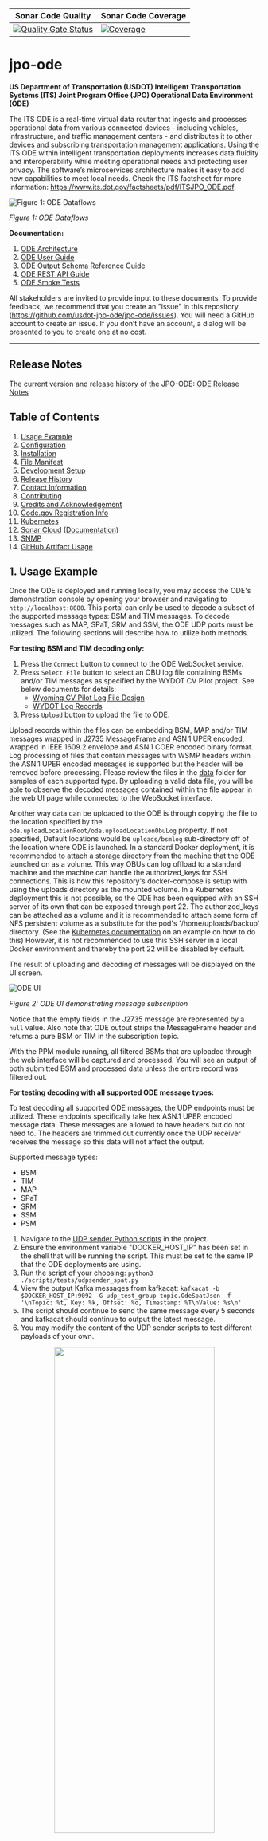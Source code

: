 | Sonar Code Quality | Sonar Code Coverage |
|---------------------|---------------------|
[![Quality Gate Status](https://sonarcloud.io/api/project_badges/measure?project=usdot.jpo.ode%3Ajpo-ode&metric=alert_status)](https://sonarcloud.io/dashboard?id=usdot.jpo.ode%3Ajpo-ode) | [![Coverage](https://sonarcloud.io/api/project_badges/measure?project=usdot.jpo.ode%3Ajpo-ode&metric=coverage)](https://sonarcloud.io/dashboard?id=usdot.jpo.ode%3Ajpo-ode) |

# jpo-ode

**US Department of Transportation (USDOT) Intelligent Transportation Systems (ITS) Joint Program Office (JPO) Operational Data Environment (ODE)**

The ITS ODE is a real-time virtual data router that ingests and processes operational data from various connected devices - including vehicles, infrastructure, and traffic management centers - and distributes it to other devices and subscribing transportation management applications. Using the ITS ODE within intelligent transportation deployments increases data fluidity and interoperability while meeting operational needs and protecting user privacy. The software’s microservices architecture makes it easy to add new capabilities to meet local needs. Check the ITS factsheet for more information: <https://www.its.dot.gov/factsheets/pdf/ITSJPO_ODE.pdf>.

![Figure 1: ODE Dataflows](docs/images/readme/figure1.png)

_Figure 1: ODE Dataflows_

**Documentation:**

1. [ODE Architecture](docs/Architecture.md)
1. [ODE User Guide](docs/UserGuide.md)
1. [ODE Output Schema Reference Guide](docs/ODE_Output_Schema_Reference.docx)
1. [ODE REST API Guide](https://usdot-jpo-ode.github.io/)
1. [ODE Smoke Tests](https://github.com/usdot-jpo-ode/jpo-ode/wiki/JPO-ODE-QA-Documents)

All stakeholders are invited to provide input to these documents. To provide feedback, we recommend that you create an "issue" in this repository (<https://github.com/usdot-jpo-ode/jpo-ode/issues>). You will need a GitHub account to create an issue. If you don’t have an account, a dialog will be presented to you to create one at no cost.

---

## Release Notes

The current version and release history of the JPO-ODE: [ODE Release Notes](<docs/Release_notes.md>)

## Table of Contents

1. [Usage Example](#1-usage-example)
1. [Configuration](#2-configuration)
1. [Installation](#3-installation)
1. [File Manifest](#4-file-manifest)
1. [Development Setup](#5-development-setup)
1. [Release History](#6-release-history)
1. [Contact Information](#7-contact-information)
1. [Contributing](#8-contributing)
1. [Credits and Acknowledgement](#9-credits-and-acknowledgement)
1. [Code.gov Registration Info](#10-codegov-registration-info)
1. [Kubernetes](#11-kubernetes)
1. [Sonar Cloud](#12-sonar-token-configuration) ([Documentation](https://sonarcloud.io/documentation/user-guide/user-token/))
1. [SNMP](#13-snmp)
1. [GitHub Artifact Usage](#14-github-artifact-usage)

## 1. Usage Example

Once the ODE is deployed and running locally, you may access the ODE's demonstration console by opening your browser and navigating to  `http://localhost:8080`. This portal can only be used to decode a subset of the supported message types: BSM and TIM messages. To decode messages such as MAP, SPaT, SRM and SSM, the ODE UDP ports must be utilized. The following sections will describe how to utilize both methods.

**For testing BSM and TIM decoding only:**

1. Press the `Connect` button to connect to the ODE WebSocket service.
2. Press `Select File` button to select an OBU log file containing BSMs and/or TIM messages as specified by the WYDOT CV Pilot project. See below documents for details:
    - [Wyoming CV Pilot Log File Design](data/Wyoming_CV_Pilot_Log_File_Design.docx)
    - [WYDOT Log Records](data/wydotLogRecords.h)
3. Press `Upload` button to upload the file to ODE.

Upload records within the files can be embedding BSM, MAP and/or TIM messages wrapped in J2735 MessageFrame and ASN.1 UPER encoded, wrapped in IEEE 1609.2 envelope and ASN.1 COER encoded binary format. Log processing of files that contain messages with WSMP headers within the ASN.1 UPER encoded messages is supported but the header will be removed before processing. Please review the files in the [data](data) folder for samples of each supported type. By uploading a valid data file, you will be able to observe the decoded messages contained within the file appear in the web UI page while connected to the WebSocket interface.

Another way data can be uploaded to the ODE is through copying the file to the location specified by the `ode.uploadLocationRoot/ode.uploadLocationObuLog` property. If not specified,  Default locations would be `uploads/bsmlog` sub-directory off of the location where ODE is launched. In a standard Docker deployment, it is recommended to attach a storage directory from the machine that the ODE launched on as a volume. This way OBUs can log offload to a standard machine and the machine can handle the authorized_keys for SSH connections. This is how this repository's docker-compose is setup with using the uploads directory as the mounted volume. In a Kubernetes deployment this is not possible, so the ODE has been equipped with an SSH server of its own that can be exposed through port 22. The authorized_keys can be attached as a volume and it is recommended to attach some form of NFS persistent volume as a substitute for the pod's '/home/uploads/backup' directory. (See the [Kubernetes documentation](/docs/k8s-demo/templates/jpoode_ode.yaml) on an example on how to do this) However, it is not recommended to use this SSH server in a local Docker environment and thereby the port 22 will be disabled by default.

The result of uploading and decoding of messages will be displayed on the UI screen.

![ODE UI](docs/images/readme/figure2.png)

_Figure 2: ODE UI demonstrating message subscription_

Notice that the empty fields in the J2735 message are represented by a `null` value. Also note that ODE output strips the MessageFrame header and returns a pure BSM or TIM in the subscription topic.

With the PPM module running, all filtered BSMs that are uploaded through the web interface will be captured and processed. You will see an output of both submitted BSM and processed data unless the entire record was filtered out.

**For testing decoding with all supported ODE message types:**

To test decoding all supported ODE messages, the UDP endpoints must be utilized. These endpoints specifically take hex ASN.1 UPER encoded message data. These messages are allowed to have headers but do not need to. The headers are trimmed out currently once the UDP receiver receives the message so this data will not affect the output.

Supported message types:
- BSM
- TIM
- MAP
- SPaT
- SRM
- SSM
- PSM

1. Navigate to the [UDP sender Python scripts](<./scripts/tests/>) in the project.
2. Ensure the environment variable "DOCKER_HOST_IP" has been set in the shell that will be running the script. This must be set to the same IP that the ODE deployments are using.
3. Run the script of your choosing: `python3 ./scripts/tests/udpsender_spat.py`
4. View the output Kafka messages from kafkacat: `kafkacat -b $DOCKER_HOST_IP:9092 -G udp_test_group topic.OdeSpatJson -f '\nTopic: %t, Key: %k, Offset: %o, Timestamp: %T\nValue: %s\n'`
5. The script should continue to send the same message every 5 seconds and kafkacat should continue to output the latest message.
6. You may modify the content of the UDP sender scripts to test different payloads of your own.

<p align="center">
  <img src="./docs/images/readme/figure3.png" width="80%" height="50%">
</p>

[Back to top](#table-of-contents)

## 2. Configuration

### System Requirements

- Minimum RAM: 16 GB
- Minimum storage space: 100 GB
- Supported operating systems:
  - Ubuntu 22.04 Linux (Recommended)
  - Windows 10/11 Professional (Professional version required for Docker virtualization)
  - OSX 13

The ODE software can run on most standard Windows, Mac, or Linux based computers with
Pentium core processors. Performance of the software will be based on the computing power and available RAM in
the system.  Larger data flows can require much larger space requirements depending on the
amount of data being processed by the software. The ODE software application was developed using the open source programming language Java. If running the ODE outside of Docker, the application requires the Java 21 runtime environment.

### Software Prerequisites

The ODE is bundled as a series of submodules running in Docker containers and managed by Docker-Compose. All other required dependencies will automatically be downloaded and installed as part of the Docker build process.

- Docker: <https://docs.docker.com/engine/installation/>
- Docker-Compose: <https://docs.docker.com/compose/install/>
  - NOTE: Requires version 2.20 or newer
- Make: <https://www.gnu.org/software/make/>
  - Windows install with Choco: `choco install make`
    - Windows install Choco: <https://chocolatey.org/install>
  - Ubuntu install with apt: `sudo apt install make`

### Tips and Advice

Read the following guides to familiarize yourself with ODE's Docker and Kafka modules.

- [Docker README](docker.md)
- [Kafka README](kafka.md)

The following guide contains information about the data flow diagrams for the ODE.

- [Data Flow Diagrams README](docs/data-flow-diagrams/README.md)

**Installation and Deployment:**

- Docker builds may fail if you are on a corporate network due to DNS resolution errors.
[See here](https://github.com/usdot-jpo-ode/jpo-ode/wiki/Docker-fix-for-SSL-issues-due-to-corporate-network) for instructions to fix this.
- Additionally `git` commands may fail for similar reasons, you can fix this by running `export GIT_SSL_NO_VERIFY=1`.
- Windows users may find more information on installing and using Docker [here](https://github.com/usdot-jpo-ode/jpo-ode/wiki/Docker-management).
- A compatibility guide containing recommendations for suitable versions of submodules for each main module version can be found [here](docs/compatibility.md).

**Configuration:**

If you wish to change the application properties, such as change the location of the upload service via `ode.uploadLocation.*` properties or set the `ode.kafkaBrokers` to something other than the `$DOCKER_HOST_IP:9092`, or wish to change the log file upload folder, etc. instead of setting the environment variables, modify `jpo-ode-svcs\src\main\resources\application.properties` file as desired.

ODE configuration can be customized for every deployment environment using environment variables. These variables can either be set locally or using the [sample.env](sample.env) file. Instructions for how to use this file can be found [here](https://github.com/usdot-jpo-ode/jpo-ode/wiki/Using-the-.env-configuration-file).

**Important!**

You must rename `sample.env` to `.env` for Docker to automatically read the file. This file will contain AWS access keys and other private information. Do not push this file to source control.

[Back to top](#table-of-contents)

## 3. Installation

The following instructions describe the minimal procedure to fetch, build, and run the main ODE application. If you want to use the privacy protection module and/or S3 depositors, see the [User Guide](docs/UserGuide.md) for more detailed information. Additionally, different build processes are covered at the bottom of this section.

### Step 0 - For Windows Users Only

If running on Windows, please make sure that your global git config is set up to not convert end-of-line characters during checkout.

Disable `git core.autocrlf` (One Time Only)

```bash
git config --global core.autocrlf false
```

### Step 1 - Download the Source Code

The ODE software system consists of the following modules hosted in separate Github repositories:

|Name|Visibility|Description|
|----|----------|-----------|
|[jpo-ode](https://github.com/usdot-jpo-ode/jpo-ode)|public|Contains the public components of the application code.|
|[jpo-cvdp](https://github.com/usdot-jpo-ode/jpo-cvdp)|public|Privacy Protection Module|
|[asn1_codec](https://github.com/usdot-jpo-ode/asn1_codec)|public|ASN.1 Encoder/Decoder module|
|[jpo-security-svcs](https://github.com/usdot-jpo-ode/jpo-security-svcs)|public|Provides cryptographic services.|
|[jpo-sdw-depositor](https://github.com/usdot-jpo-ode/jpo-sdw-depositor)|public|SDW depositor service. Optional, can be enabled by using the `COMPOSE_PROFILES` environmental variable|

You may download the stable, default branch for ALL of these dependencies by using the following recursive git clone command:

```bash
git clone --recurse-submodules https://github.com/usdot-jpo-ode/jpo-ode.git
```

If you have already cloned the repository, you can use the following command to download the stable, default branch for all dependencies by using the following command:

```bash
git submodule update --init --recursive
```

Once you have these repositories obtained, you are ready to build and deploy the application.

#### Downloading the source code from a non-default branch

<details><summary>(Advanced) Downloading the source code from a non-default branch</summary>
<p>

The above steps to pull the code from GitHub repository pulls it from the default branch which is the stable branch. If you wish to pull the source code from a branch that is still under development or beta testing, you will need to specify the branch to pull from. The following commands aid you in that action.

**Note**: These commands can also be performed using the provided script `update_branch`.

```bash
# Backup user provided source or configuration files used by submodules
cp asn1_codec/asn1c_combined/J2735_201603DA.ASN .

# Run the following commands to reset existing branch
git reset --hard
git submodule foreach --recursive git reset --hard

# Pull from the non-default branch
git checkout <branch_name>
git pull origin <branch_name>

# The next command wipes out all of the submodules and re-initializes them.
git submodule deinit -f . && git submodule update --recursive --init

# Restore user provided source or configuration files used by submodules
cp ./J2735_201603DA.ASN asn1_codec/asn1c_combined/
```

</p>
</details>

<details><summary>(Advanced) Removing an old submodule reference</summary>
<p>

The following commands help with removing an old submodule reference. The following refers to the removal of the jpo-s3-deposit submodule however the logic can be used for other Git submodules as well.

```bash
# Remove references to the git submodule
git submodule deinit -f jpo-s3-deposit
rm -rf .git/modules/jpo-s3-deposit
rm -rf jpo-s3-deposit
git rm --cached jpo-s3-deposit

# Run the following commands to reset existing branch
git reset --hard
git submodule foreach --recursive git reset --hard

# The next command wipes out all of the submodules and re-initializes them.
git submodule deinit -f . && git submodule update --recursive --init
```

</p>
</details>

### Step 2 - Build and run the application

#### Notes:

- Docker builds may fail if you are on a corporate network due to DNS resolution errors.
[See here](https://github.com/usdot-jpo-ode/jpo-ode/wiki/Docker-fix-for-SSL-issues-due-to-corporate-network) for instructions to fix this.
- In order for Docker to automatically read the environment variable files, you must:
  - Make a copy of [sample.env](./sample.env) rename it as `.env` **_and_**;
  - Make a copy of [jpo-utils/sample.env](jpo-utils/sample.env), rename it as `.env` (keep this one in the `jpo-utils/` directory), and fill in the variables as described in the [jpo-utils README](jpo-utils/README.md)
  - **The .env files will contain private keys, do not add them to version control.**

#### Make:

Navigate to the root directory of the jpo-ode project and run the following command:

```bash
# View available options:
$ make
Make target options:
`make start` to run the ODE
`make build` to build the ODE
`make stop` to stop the ODE
`make delete` to stop the ODE and remove the volumes
`make rebuild` to stop, delete, and then rebuild the containers
`make clean-build` to rebuild the containers without using the cache
```

Possible error messages if `.env` files are not created:

```bash
# jpo-ode .env is missing
$ make start
Makefile:11: *** "ERROR: jpo-ode Environment file `.env` not found in ".  Stop.

# jpo-utils .env is missing
$ make start
Makefile:14: *** "ERROR: jpo-utils Environment file `.env` not found in ".  Stop.
```

#### Docker Compose:

To run the services navigate to the root directory of the jpo-ode project and run:

```bash
make start
```

**OR**

```bash
docker compose up --build -d
docker compose ps
```

To bring down the services and remove the running containers run:

```bash
make stop
```

**OR**

```bash
docker compose down
```

For a fresh restart, run:

```bash
make rebuild
```

**OR**

```bash
docker compose down
docker compose up --build -d
docker compose ps
```

To rebuild from scratch, run:

```bash
make rebuild
```

**OR**

```bash
docker compose down
docker compose rm -v
docker compose up --build -d
docker compose ps
```

Check the deployment by running `docker compose ps`. You can start and stop containers using `docker compose start` and `docker compose stop` commands.

If using the multi-broker docker compose file, you can change the scaling by running `docker compose scale <container>=n` where container is the container you would like to scale and n is the number of instances. For example, `docker compose scale kafka=3`.

To configure what services are started, use the `COMPOSE_PROFILE` environmental variable and set a comma separated string of profiles you want to start up. This project also supports all `COMPOSE_PROFILE` values implemented in the [jpo-utils](jpo-utils/README.md) `docker-compose.yml`. The following are the available profiles that the ODE is currently configured to use along with the services they will enable:

- Profile name: `ode_base`
  - Services: `ode, adm, and aem`
- Profile name: `ode_full`
  - Services: `ode, adm, aem, ppm_bsm, sdw_depositor, and sec`

Profiles are also available for each service name to individually specify a service to enable.

#### asn1_codec Module (ASN.1 Encoder and Decoder)

ODE requires the deployment of asn1_codec module. ODE's `docker-compose.yml` file is set up to build and deploy the module in a Docker container. If you wish to run `asn1_codec` module outside Docker (i.e. directly on the host machine), please refer to the documentation of `asn1_codec` module.

The only requirement for deploying `asn1_codec` module on Docker is the setup of two environment variables `DOCKER_HOST_IP` and `DOCKER_SHARED_VOLUME`.

#### PPM Module (Geofencing and Filtering)

To run the ODE with PPM module, you must install and start the PPM service. PPM service communicates with other services through Kafka Topics. PPM will read from the specified "Raw BSM" topic and publish the result to the specified "Filtered Bsm" topic. These topic names are specified by the following ODE and PPM properties:

- ODE properties for communications with PPM (set in application.properties)
  - ode.kafkaTopicOdeBsmJson  (default = topic.OdeBsmJson)
  - ode.kafkaTopicFilteredOdeBsmJson (default = topic.FilteredOdeBsmJson)
- PPM properties for communications with ODE (set in yourconfig.properties)
  - privacy.topic.consumer (default = j2735BsmRawJson)
  - privacy.topic.producer (default = j2735BsmFilteredJson)

Follow the instructions [here](https://github.com/usdot-jpo-ode/jpo-cvdp/blob/master/docs/installation.md) to install and build the PPM service.

During the build process, edit the sample config file located in `config/example.properties` and point the property `metadata.broker.list` towards the host of your docker machine or wherever the kafka brokers are hosted. You may use the command `docker-machine ls` to find the kafka service.

After a successful build, use the following commands to configure and run the PPM

```bash
cd $BASE_PPM_DIR/jpo-cvdp/build
$ ./bsmjson_privacy -c ../config/ppm.properties
```

### Confluent Cloud Integration

Rather than using a local kafka instance, the ODE can utilize an instance of kafka hosted by Confluent Cloud via SASL.

#### Environment variables

##### Purpose & Usage

- The DOCKER_HOST_IP environment variable is used to communicate with the bootstrap server that the instance of Kafka is running on.

- The KAFKA_TYPE environment variable specifies what type of kafka connection will be attempted and is used to check if Confluent should be utilized. If this environment variable is not set, the ODE will default to normal behavior.

- The CONFLUENT_KEY and CONFLUENT_SECRET environment variables are used to authenticate with the bootstrap server. If the KAFKA_TYPE environment variable is not set, then these are not required.

##### Values

In order to utilize Confluent Cloud:

- DOCKER_HOST_IP must be set to the bootstrap server address (excluding the port)
- KAFKA_TYPE must be set to "CONFLUENT"
- CONFLUENT_KEY must be set to the API key being utilized for CC
- CONFLUENT_SECRET must be set to the API secret being utilized for CC

#### Note

This has only been tested with Confluent Cloud but technically all SASL authenticated Kafka brokers can be reached using this method.

[Back to top](#table-of-contents)

# MongoDB Integration

## Description and Configuration

To sink streamed kafka topic data to a MongoDB database, a kafka connect and MongoDB instance can be deployed for the ODE. To deploy the kafka connect and MongoDB instance, add the following profiles to your `COMPOSE_PROFILES` env variable: `ode_base,kafka_connect_standalone,kafka_setup`. This will result in the following topics being synced to MongoDB:

- OdeBsmJson
- OdeMapJson
- OdeSpatJson
- OdeTimJson
- OdePsmJson

The configuration that defines this is in the jpo-utils submodule [here](jpo-utils\kafka-connect\connect_start.sh). This script is attached to the `connect` container as a volume and if you would like to sink different topics then feel free to make a copy of the `connect_start.sh` script and attach it to the `connect` container to the following path: `/scripts/connect_start.sh`. The script can be overridden by setting the `CONNECT_SCRIPT_RELATIVE_PATH` to a location relative to the `/jpo-utils` repository.

For further documentation on configuring the MongoDB Kafka Connect image refer [to this readme](jpo-utils/README.md).

**Note** 

Kafka connect is being used for MongoDB in this implementation but it can interact with many types of databases, here is further documentation for [kafka connect](https://docs.confluent.io/platform/current/connect/index.html)

[Back to top](#table-of-contents)

## 4. File Manifest

This section outlines the software technology stacks of the ODE.

### Containerization and Management

- [Docker](https://www.docker.com/)
- [Docker-Compose](https://docs.docker.com/compose/)

### Messaging

- [Kafka](https://kafka.apache.org/)

### Code Quality

- [SonarCloud](https://sonarcloud.io)

### Continuous Integration

- [GitHub Workflows](https://docs.github.com/en/actions/using-workflows)

### ODE Code

- [Java 21](https://openjdk.java.net/)
- [Maven](https://maven.apache.org/)
- [Spring Boot](http://spring.io/projects/spring-boot)
- [Logback](https://logback.qos.ch/)
- [SNMP4J](https://www.snmp4j.org/)
- [JUnit](https://junit.org)
- [JMockit](http://jmockit.github.io/)
- [Stomp Websocket](http://jmesnil.net/stomp-websocket)

### Web UI

- [MaterializeCSS](https://materializecss.com)
- [jQuery](https://jquery.com/)
- [Stomp Websocket](http://jmesnil.net/stomp-websocket)
- [SockJS](https://github.com/sockjs)

[Back to top](#table-of-contents)

## 5. Development Setup

### Integrated Development Environment (IDE)

Install the IDE of your choice:

- Eclipse: [https://eclipse.org/](https://eclipse.org/)
- STS: [https://spring.io/tools/sts/all](https://spring.io/tools/sts/all)
- IntelliJ: [https://www.jetbrains.com/idea/](https://www.jetbrains.com/idea/)
- VSCode: [https://code.visualstudio.com/](https://code.visualstudio.com/)

### Dev Container Environment

The project can be reopened inside of a dev container in VSCode. This environment should have all of the necessary dependencies to debug the ODE and its submodules. When attempting to run scripts in this environment, it may be necessary to make them executable with "chmod +x" first.

[Back to top](#table-of-contents)

## 6. Release History

[Release Notes](ReleaseNotes.md)

[Back to top](#table-of-contents)

## 7. Contact Information

Contact the developers of the ODE application by submitting a [Github issue](https://github.com/usdot-jpo-ode/jpo-ode/issues).

Contact the ODE management representative using the information in the [Code.gov Registration Info](#10-codegov-registration-info) section.

### License information

Licensed under the Apache License, Version 2.0 (the "License"); you may not use this
file except in compliance with the License.
You may obtain a copy of the License at <http://www.apache.org/licenses/LICENSE-2.0>
Unless required by applicable law or agreed to in writing, software distributed under
the License is distributed on an "AS IS" BASIS, WITHOUT WARRANTIES OR CONDITIONS OF ANY KIND, either expressed or implied. See the License for the specific language governing
permissions and limitations under the [License](http://www.apache.org/licenses/LICENSE-2.0).

[Back to top](#table-of-contents)

## 8. Contributing

Please read our [contributing guide](docs/contributing_guide.md) to learn about our development process, how to propose pull requests and improvements, and how to build and test your changes to this project.

### Source Repositories - GitHub

- Main repository on GitHub (public)
  - <https://github.com/usdot-jpo-ode/jpo-ode>
- Data Privacy Module on Github (public)
  - <https://github.com/usdot-jpo-ode/jpo-cvdp>
- Utils Module on Github (public)
  - <https://github.com/usdot-jpo-ode/jpo-utils>
- Security services repository on GitHub (public)
  - <https://github.com/usdot-jpo-ode/jpo-security-svcs>
- SDW Depositor Module on GitHub (public)
  - <https://github.com/usdot-jpo-ode/jpo-sdw-depositor>
- ODE Output Validatory Library (public)
  - <https://github.com/usdot-jpo-ode/ode-output-validator-library>

### Static Code Analysis

<https://sonarcloud.io/organizations/usdot-jpo-ode/projects>

### Quality Assurance

Code quality assurance is reported through the [usdot-jpo-ode SonarCloud organization](https://sonarcloud.io/organizations/usdot-jpo-ode/projects). Code quality reports are generated by the [JaCoCo plugin for Maven](https://www.eclemma.org/jacoco/trunk/doc/maven.html) during the ODE's [webhook-triggered TravisCI build](https://github.com/usdot-jpo-ode/jpo-ode/blob/dev/.travis.yml#L16). After a successful build, the [SonarQube scanner plugin for Maven](https://docs.sonarqube.org/display/SCAN/Analyzing+with+SonarQube+Scanner+for+Maven) creates and uploads a code quality report to SonarCloud.

For regression and user acceptance testing, ODE provides an automated test harness. The test harness is provided in the [qa/test-harness](ga/test-harness) directory under jpo-ode root folder. The test harness uses the ODE [Validator Library](https://github.com/usdot-jpo-ode/ode-output-validator-library) repository as a submodule.

For more information, please see: <https://github.com/usdot-jpo-ode/jpo-ode/wiki/Using-the-ODE-test-harness>

### Troubleshooting

Please read our [Wiki](https://github.com/usdot-jpo-ode/jpo-ode/wiki) for more information, or check the [User Guide](docs/UserGuide.md).

Application Support for the ODE currently managed via GitHub's native issue tracker: <https://github.com/usdot-jpo-ode/jpo-ode/issues>.

[Back to top](#table-of-contents)

## 9. Credits and Acknowledgement

[Attribution](ATTRIBUTION.md)

[Back to top](#table-of-contents)

## 10. Code.gov Registration Info

Agency: DOT

Short Description: The ITS ODE is a real-time virtual data router that ingests and processes operational data from various connected devices – including vehicles, infrastructure, and traffic management centers – and distributes it to other devices and subscribing transportation management applications. Using the ITS ODE within intelligent transportation deployments increases data fluidity and interoperability while meeting operational needs and protecting user privacy. The software’s microservices architecture makes it easy to add new capabilities to meet local needs.

Status: Beta

Tags: transportation, connected vehicles, intelligent transportation systems, java

Labor hours: 200

Contact Name: James Lieu

Contact Phone: (202) 366-3000

## 11. Kubernetes

The ODE can be run in a Kubernetes (k8s) environment.
See [the Kubernetes document](./docs/Kubernetes.md) for more details about this.

[Back to top](#table-of-contents)

## 12. Sonar Token Configuration

Generating and Using Tokens
Users can generate tokens that can be used to run analyses or invoke web services without access to the user's actual credentials.

USDOT-JPO-ODE SonarCloud Organization : <https://sonarcloud.io/organizations/usdot-jpo-ode-1/>

### Generating a token

You can generate new tokens at User > My Account > Security.
The form at the bottom of the page allows you to generate new tokens. Once you click the Generate button, you will see the token value. Copy it immediately; once you dismiss the notification you will not be able to retrieve it.

### Using a token

SonarScanners running in GitHub Actions can automatically detect branches and pull requests being built so you don't need to specifically pass them as parameters to the scanner.

**_To analyze your projects with GitHub Actions, you need to:_**

**_Creating your GitHub secrets_**
You can create repository secrets from your GitHub repository as below:

Sonar Token: Generate a SonarQube token and, in GitHub, create a new repository secret in GitHub with SONAR_TOKEN as the Name and the token you generated as the Value.
Sonar Host URL: In GitHub, create a new repository secret with SONAR_HOST_URL as the Name and your SonarQube server URL as the Value.

Configure your workflow YAML file as below:

 1. Add GitHub Secrets in ci.yml workflow as SONAR_TOKEN: ${ secrets.SONAR_TOKEN }
 2. Update the sonar properties in Sonar scan step (- name: Run Sonar) with new sonar project properties.
  
Commit and push your code to start the analysis.

### Revoking a token

You can revoke an existing token at User > My Account > Security by clicking the Revoke button next to the token.

[Back to top](#table-of-contents)

## 13. SNMP

The ODE is capable of communicating with RSUs to:

- Query TIMs
- Deposit TIMs
- Delete TIMs

By default, the ODE will not sign TIMs that are delivered to RSUs. This can be changed by setting the value of the DATA_SIGNING_ENABLED_RSU environment variable found in the provided sample.env file. Additionally, signing of SDX-delivery TIMs can be configured by setting the value of the environment variable DATA_SIGNING_ENABLED_SDW found in sample.env.

The following SNMP protocols are supported for communication with RSUs:

- DSRC 4.1 (defined in 'Dedicated Short-Range Communications Roadside Unit Specifications')
- NTCIP1218 (defined in 'National Transportation Communications for ITS Protocol')

If no protocol is specified in a request containing RSUs, the ODE will communicate with RSUs via the NTCIP1218 protocol by default.
This can be changed by setting the value of the DEFAULT_SNMP_PROTOCOL environment variable.

Additionally, the ODE supports the execution of PDM operations on RSUs. PDM operations are not defined in NTCIP1218, but are defined DSRC 4.1.

## 14. GitHub Artifact Usage

To use this library in another application, add the GitHub package URLs to the `repositories` section in `pom.xml` of the consumer application or in your local `~/.m2/settings.xml` file. Here is an example implementation of using the GitHub artifact in a consumer application:

```xml
<settings xmlns="http://maven.apache.org/SETTINGS/1.0.0"
  xmlns:xsi="http://www.w3.org/2001/XMLSchema-instance"
  xsi:schemaLocation="http://maven.apache.org/SETTINGS/1.0.0
                      http://maven.apache.org/xsd/settings-1.0.0.xsd">

  <activeProfiles>
    <activeProfile>github</activeProfile>
  </activeProfiles>

  <profiles>
    <profile>
      <id>github</id>
      <repositories>
        <repository>
          <id>central</id>
          <url>https://repo1.maven.org/maven2</url>
        </repository>
        <repository>
          <id>github</id>
          <url>https://maven.pkg.github.com/usdot-jpo-ode/jpo-ode</url>
        </repository>
      </repositories>
    </profile>
  </profiles>

  <servers>
    <server>
      <id>github</id>
      <username>${env.PACKAGE_READ_USERNAME}</username>
      <password>${env.PACKAGE_READ_TOKEN}</password>
    </server>
  </servers>

</settings>
```

And add the following line to the `dependencies` element in `build.gradle`

```xml
<dependencies>
  <dependency>
    <groupId>usdot.jpo.ode</groupId>
    <artifactId>jpo-ode-core</artifactId>
    <version>1.0.0</version>
  </dependency>
  <dependency>
    <groupId>usdot.jpo.ode</groupId>
    <artifactId>jpo-ode-plugins</artifactId>
    <version>1.0.0</version>
  </dependency>
  <dependency>
    <groupId>usdot.jpo.ode</groupId>
    <artifactId>jpo-ode-common</artifactId>
    <version>1.0.0</version>
  </dependency>
  <dependency>
    <groupId>usdot.jpo.ode</groupId>
    <artifactId>jpo-ode-svcs</artifactId>
    <version>1.0.0</version>
  </dependency>
</dependencies>
```

Finally, set the environment variables:

- PACKAGE_READ_USERNAME - User name with read access to the repositories containing the packages.
- PACKAGE_READ_TOKEN - Personal access token with `read:packages` scope.

[Back to top](#table-of-contents)
